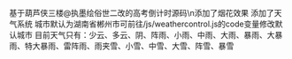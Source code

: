 基于葫芦侠三楼@执墨绘俗世二改的高考倒计时源码\n添加了烟花效果
添加了天气系统
城市默认为湖南省郴州市可前往/js/weathercontrol.js的code变量修改默认城市
目前天气只有：少云、多云、阴、阵雨、小雨、中雨、大雨、暴雨、大暴雨、特大暴雨、雷阵雨、雨夹雪、小雪、中雪、大雪、阵雪、暴雪
